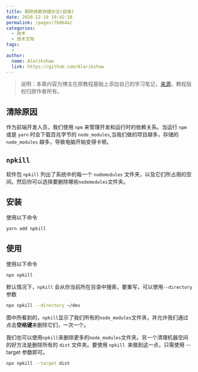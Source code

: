 ```yaml
---
title: 删除依赖快捷办法(前端)
date: 2020-12-19 19:42:10
permalink: /pages/7b0b4a/
categories:
  - 技术
  - 技术文档
tags:
  - 
author: 
  name: Alarikshaw
  link: https://github.com/Alarikshaw
---
```


>  说明：本章内容为博主在原教程基础上添加自己的学习笔记，[来源](https://juejin.cn/post/6905937594152910856?utm_source=gold_browser_extension)，教程版权归原作者所有。

## 清除原因

作为前端开发人员，我们使用 `npm` 来管理开发和运行时的依赖关系。当运行 `npm` 或是 `yarn` 时会下载百兆字节的 `node_modules`,当我们做的项目越多，存储的 `node_modules` 越多，导致电脑开始变得卡顿。

## `npkill`

软件包 `npkill` 列出了系统中的每一个 `nodemodules` 文件夹，以及它们所占用的空间。然后你可以选择要删除哪些`nodemodules`文件夹。

## 安装

使用以下命令

```bash
yarn add npkill
```



## 使用

使用以下命令

```bash
npx npkill
```

默认情况下，`npkill` 会从你当前所在目录中搜索，要重写，可以使用`--directory` 参数

```bash
npx npkill --directory ~/dev
```

图中所看到的，`npkill`显示了我们所有的`node_modules`文件夹，并允许我们通过点击**空格键**来删除它们，一次一个。

我们也可以使用`npkill`来删除更多的`node_modules`文件夹。另一个清理机器空间的好方法是删除所有的 `dist` 文件夹。要使用 `npkill `来做到这一点，只需使用 --target 参数即可。

```bash
npx npkill --target dist
```

